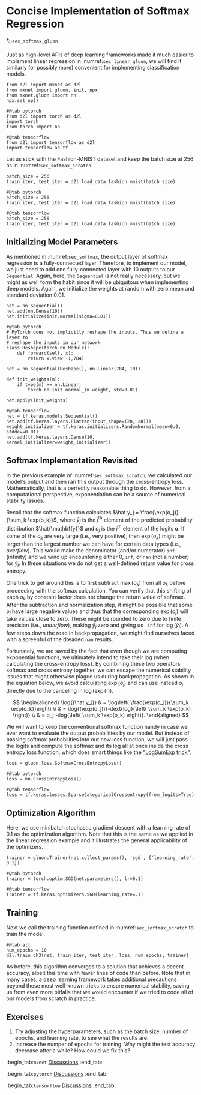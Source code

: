 # Concise Implementation of Softmax Regression
:label:`sec_softmax_gluon`

Just as high-level APIs of deep learning frameworks
made it much easier
to implement linear regression in :numref:`sec_linear_gluon`,
we will find it similarly (or possibly more)
convenient for implementing classification models.

```{.python .input}
from d2l import mxnet as d2l
from mxnet import gluon, init, npx
from mxnet.gluon import nn
npx.set_np()
```

```{.python .input}
#@tab pytorch
from d2l import torch as d2l
import torch
from torch import nn
```

```{.python .input}
#@tab tensorflow
from d2l import tensorflow as d2l
import tensorflow as tf
```

Let us stick with the Fashion-MNIST dataset
and keep the batch size at 256 as in :numref:`sec_softmax_scratch`.

```{.python .input}
batch_size = 256
train_iter, test_iter = d2l.load_data_fashion_mnist(batch_size)
```

```{.python .input}
#@tab pytorch
batch_size = 256
train_iter, test_iter = d2l.load_data_fashion_mnist(batch_size)
```

```{.python .input}
#@tab tensorflow
batch_size = 256
train_iter, test_iter = d2l.load_data_fashion_mnist(batch_size)
```

## Initializing Model Parameters

As mentioned in :numref:`sec_softmax`,
the output layer of softmax regression
is a fully-connected layer.
Therefore, to implement our model,
we just need to add one fully-connected layer
with 10 outputs to our `Sequential`.
Again, here, the `Sequential` is not really necessary,
but we might as well form the habit since it will be ubiquitous
when implementing deep models.
Again, we initialize the weights at random
with zero mean and standard deviation 0.01.

```{.python .input}
net = nn.Sequential()
net.add(nn.Dense(10))
net.initialize(init.Normal(sigma=0.01))
```

```{.python .input}
#@tab pytorch
# PyTorch does not implicitly reshape the inputs. Thus we define a layer to
# reshape the inputs in our network
class Reshape(torch.nn.Module):
    def forward(self, x):
        return x.view(-1,784)

net = nn.Sequential(Reshape(), nn.Linear(784, 10))

def init_weights(m):
    if type(m) == nn.Linear:
        torch.nn.init.normal_(m.weight, std=0.01)

net.apply(init_weights)
```

```{.python .input}
#@tab tensorflow
net = tf.keras.models.Sequential()
net.add(tf.keras.layers.Flatten(input_shape=(28, 28)))
weight_initializer = tf.keras.initializers.RandomNormal(mean=0.0, stddev=0.01)
net.add(tf.keras.layers.Dense(10, kernel_initializer=weight_initializer))
```

## Softmax Implementation Revisited

In the previous example of :numref:`sec_softmax_scratch`,
we calculated our model's output
and then ran this output through the cross-entropy loss.
Mathematically, that is a perfectly reasonable thing to do.
However, from a computational perspective,
exponentiation can be a source of numerical stability issues.

Recall that the softmax function calculates
$\hat y_j = \frac{\exp(o_j)}{\sum_k \exp(o_k)}$,
where $\hat y_j$ is the $j^\text{th}$ element of
the predicted probability distribution $\hat{\mathbf{y}}$
and $o_j$ is the $j^\text{th}$ element of the logits
$\mathbf{o}$.
If some of the $o_k$ are very large (i.e., very positive),
then $\exp(o_k)$ might be larger than the largest number
we can have for certain data types (i.e., *overflow*).
This would make the denominator (and/or numerator) `inf` (infinity)
and we wind up encountering either 0, `inf`, or `nan` (not a number) for $\hat y_j$.
In these situations we do not get a well-defined
return value for cross entropy.


One trick to get around this is to first subtract $\max(o_k)$
from all $o_k$ before proceeding with the softmax calculation.
You can verify that this shifting of each $o_k$ by constant factor
does not change the return value of softmax.
After the subtraction and normalization step,
it might be possible that some $o_j$ have large negative values
and thus that the corresponding $\exp(o_j)$ will take values close to zero.
These might be rounded to zero due to finite precision (i.e., *underflow*),
making $\hat y_j$ zero and giving us `-inf` for $\log(\hat y_j)$.
A few steps down the road in backpropagation,
we might find ourselves faced with a screenful
of the dreaded `nan` results.

Fortunately, we are saved by the fact that
even though we are computing exponential functions,
we ultimately intend to take their log
(when calculating the cross-entropy loss).
By combining these two operators
softmax and cross entropy together,
we can escape the numerical stability issues
that might otherwise plague us during backpropagation.
As shown in the equation below, we avoid calculating $\exp(o_j)$
and can use instead $o_j$ directly due to the canceling in $\log(\exp(\cdot))$.

$$
\begin{aligned}
\log{(\hat y_j)} & = \log\left( \frac{\exp(o_j)}{\sum_k \exp(o_k)}\right) \\
& = \log{(\exp(o_j))}-\text{log}{\left( \sum_k \exp(o_k) \right)} \\
& = o_j -\log{\left( \sum_k \exp(o_k) \right)}.
\end{aligned}
$$

We will want to keep the conventional softmax function handy
in case we ever want to evaluate the output probabilities by our model.
But instead of passing softmax probabilities into our new loss function,
we will just pass the logits and compute the softmax and its log
all at once inside the cross entropy loss function,
which does smart things like the ["LogSumExp trick"](https://en.wikipedia.org/wiki/LogSumExp).

```{.python .input}
loss = gluon.loss.SoftmaxCrossEntropyLoss()
```

```{.python .input}
#@tab pytorch
loss = nn.CrossEntropyLoss()
```

```{.python .input}
#@tab tensorflow
loss = tf.keras.losses.SparseCategoricalCrossentropy(from_logits=True)
```

## Optimization Algorithm

Here, we use minibatch stochastic gradient descent
with a learning rate of 0.1 as the optimization algorithm.
Note that this is the same as we applied in the linear regression example
and it illustrates the general applicability of the optimizers.

```{.python .input}
trainer = gluon.Trainer(net.collect_params(), 'sgd', {'learning_rate': 0.1})
```

```{.python .input}
#@tab pytorch
trainer = torch.optim.SGD(net.parameters(), lr=0.1)
```

```{.python .input}
#@tab tensorflow
trainer = tf.keras.optimizers.SGD(learning_rate=.1)
```

## Training

Next we call the training function defined in :numref:`sec_softmax_scratch` to train the model.

```{.python .input}
#@tab all
num_epochs = 10
d2l.train_ch3(net, train_iter, test_iter, loss, num_epochs, trainer)
```

As before, this algorithm converges to a solution
that achieves a decent accuracy,
albeit this time with fewer lines of code than before.
Note that in many cases, a deep learning framework takes additional precautions
beyond these most well-known tricks to ensure numerical stability,
saving us from even more pitfalls that we would encounter
if we tried to code all of our models from scratch in practice.


## Exercises

1. Try adjusting the hyperparameters, such as the batch size, number of epochs, and learning rate, to see what the results are.
1. Increase the numper of epochs for training. Why might the test accuracy decrease after a while? How could we fix this?

:begin_tab:`mxnet`
[Discussions](https://discuss.d2l.ai/t/52)
:end_tab:

:begin_tab:`pytorch`
[Discussions](https://discuss.d2l.ai/t/53)
:end_tab:

:begin_tab:`tensorflow`
[Discussions](https://discuss.d2l.ai/t/260)
:end_tab:
